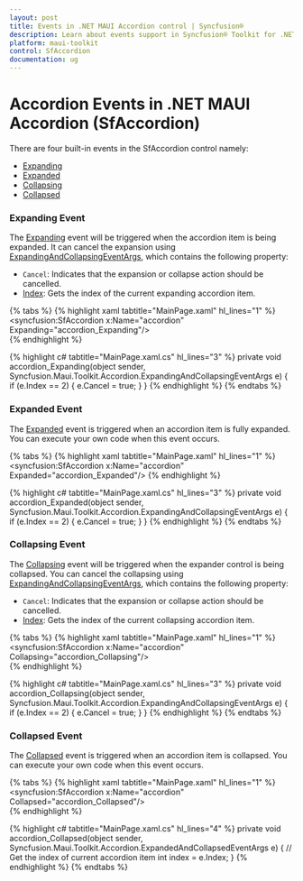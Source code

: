 ```yaml
---
layout: post
title: Events in .NET MAUI Accordion control | Syncfusion®
description: Learn about events support in Syncfusion® Toolkit for .NET MAUI Accordion control, its elements and more.
platform: maui-toolkit
control: SfAccordion
documentation: ug
--- 
```


# Accordion Events in .NET MAUI Accordion (SfAccordion)

There are four built-in events in the SfAccordion control namely:

* [Expanding](https://help.syncfusion.com/cr/maui-toolkit/Syncfusion.Maui.Toolkit.Accordion.SfAccordion.html#Syncfusion_Maui_Toolkit_Accordion_SfAccordion_Expanding)
* [Expanded](https://help.syncfusion.com/cr/maui-toolkit/Syncfusion.Maui.Toolkit.Accordion.SfAccordion.html#Syncfusion_Maui_Toolkit_Accordion_SfAccordion_Expanded)
* [Collapsing](https://help.syncfusion.com/cr/maui-toolkit/Syncfusion.Maui.Toolkit.Accordion.SfAccordion.html#Syncfusion_Maui_Toolkit_Accordion_SfAccordion_Collapsing)
* [Collapsed](https://help.syncfusion.com/cr/maui-toolkit/Syncfusion.Maui.Toolkit.Accordion.SfAccordion.html#Syncfusion_Maui_Toolkit_Accordion_SfAccordion_Collapsed)

### Expanding Event

The [Expanding](https://help.syncfusion.com/cr/maui-toolkit/Syncfusion.Maui.Toolkit.Accordion.SfAccordion.html#Syncfusion_Maui_Toolkit_Accordion_SfAccordion_Expanding) event will be triggered when the accordion item is being expanded. It can cancel the expansion using [ExpandingAndCollapsingEventArgs](https://help.syncfusion.com/cr/maui-toolkit/Syncfusion.Maui.Toolkit.Accordion.ExpandingAndCollapsingEventArgs.html), which contains the following property:

* `Cancel`: Indicates that the expansion or collapse action should be cancelled.
* [Index](https://help.syncfusion.com/cr/maui-toolkit/Syncfusion.Maui.Toolkit.Accordion.ExpandingAndCollapsingEventArgs.html#Syncfusion_Maui_Toolkit_Accordion_ExpandingAndCollapsingEventArgs_Index): Gets the index of the current expanding accordion item.

{% tabs %}
{% highlight xaml tabtitle="MainPage.xaml" hl_lines="1" %}
<syncfusion:SfAccordion x:Name="accordion" Expanding="accordion_Expanding"/>   
{% endhighlight %}

{% highlight c# tabtitle="MainPage.xaml.cs" hl_lines="3" %}
private void accordion_Expanding(object sender, Syncfusion.Maui.Toolkit.Accordion.ExpandingAndCollapsingEventArgs e)
{
    if (e.Index == 2)
    {
        e.Cancel = true;
    }
}
{% endhighlight %}
{% endtabs %}

### Expanded Event

The [Expanded](https://help.syncfusion.com/cr/maui-toolkit/Syncfusion.Maui.Toolkit.Accordion.SfAccordion.html#Syncfusion_Maui_Toolkit_Accordion_SfAccordion_Expanded) event is triggered when an accordion item is fully expanded. You can execute your own code when this event occurs.

{% tabs %}
{% highlight xaml tabtitle="MainPage.xaml" hl_lines="1" %}
<syncfusion:SfAccordion x:Name="accordion" Expanded="accordion_Expanded"/>
{% endhighlight %}

{% highlight c# tabtitle="MainPage.xaml.cs" hl_lines="3" %}
private void accordion_Expanded(object sender, Syncfusion.Maui.Toolkit.Accordion.ExpandingAndCollapsingEventArgs e)
{
    if (e.Index == 2)
    {
        e.Cancel = true;
    }
}
{% endhighlight %}
{% endtabs %}

### Collapsing Event

The [Collapsing](https://help.syncfusion.com/cr/maui-toolkit/Syncfusion.Maui.Toolkit.Accordion.SfAccordion.html#Syncfusion_Maui_Toolkit_Accordion_SfAccordion_Collapsing) event will be triggered when the expander control is being collapsed. You can cancel the collapsing using [ExpandingAndCollapsingEventArgs](https://help.syncfusion.com/cr/maui-toolkit/Syncfusion.Maui.Toolkit.Accordion.ExpandingAndCollapsingEventArgs.html), which contains the following property:

* `Cancel`: Indicates that the expansion or collapse action should be cancelled.
* [Index](https://help.syncfusion.com/cr/maui-toolkit/Syncfusion.Maui.Toolkit.Accordion.ExpandingAndCollapsingEventArgs.html#Syncfusion_Maui_Toolkit_Accordion_ExpandingAndCollapsingEventArgs_Index): Gets the index of the current collapsing accordion item.

{% tabs %}
{% highlight xaml tabtitle="MainPage.xaml" hl_lines="1" %}
<syncfusion:SfAccordion x:Name="accordion" Collapsing="accordion_Collapsing"/>   
{% endhighlight %}

{% highlight c# tabtitle="MainPage.xaml.cs" hl_lines="3" %}
private void accordion_Collapsing(object sender, Syncfusion.Maui.Toolkit.Accordion.ExpandingAndCollapsingEventArgs e)
{
    if (e.Index == 2)
    {
        e.Cancel = true;
    }
}
{% endhighlight %}
{% endtabs %}

### Collapsed Event 

The [Collapsed](https://help.syncfusion.com/cr/maui-toolkit/Syncfusion.Maui.Toolkit.Accordion.SfAccordion.html#Syncfusion_Maui_Toolkit_Accordion_SfAccordion_Collapsed) event is triggered when an accordion item is collapsed. You can execute your own code when this event occurs.

{% tabs %}
{% highlight xaml tabtitle="MainPage.xaml" hl_lines="1" %}
<syncfusion:SfAccordion x:Name="accordion" Collapsed="accordion_Collapsed"/>   
{% endhighlight %}

{% highlight c# tabtitle="MainPage.xaml.cs" hl_lines="4" %}
private void accordion_Collapsed(object sender, Syncfusion.Maui.Toolkit.Accordion.ExpandedAndCollapsedEventArgs e)
{
    // Get the index of current accordion item
    int index = e.Index;
}
{% endhighlight %}
{% endtabs %}